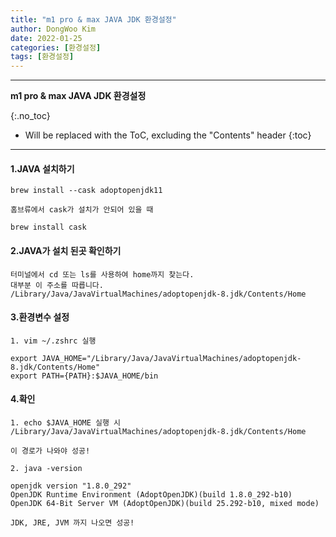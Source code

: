 ```yaml
---
title: "m1 pro & max JAVA JDK 환경설정"
author: DongWoo Kim
date: 2022-01-25
categories: [환경설정]
tags: [환경설정]
---
```



---

**m1 pro & max JAVA JDK 환경설정**

{:.no_toc}

* Will be replaced with the ToC, excluding the "Contents" header
{:toc}

---

#### 1.JAVA 설치하기 

```
brew install --cask adoptopenjdk11

홈브류에서 cask가 설치가 안되어 있을 때

brew install cask 
```


#### 2.JAVA가 설치 된곳 확인하기

```
터미널에서 cd 또는 ls를 사용하여 home까지 찾는다.
대부분 이 주소를 따릅니다.
/Library/Java/JavaVirtualMachines/adoptopenjdk-8.jdk/Contents/Home
```

#### 3.환경변수 설정

```
1. vim ~/.zshrc 실행

export JAVA_HOME="/Library/Java/JavaVirtualMachines/adoptopenjdk-8.jdk/Contents/Home"
export PATH={PATH}:$JAVA_HOME/bin
```


#### 4.확인
```
1. echo $JAVA_HOME 실행 시
/Library/Java/JavaVirtualMachines/adoptopenjdk-8.jdk/Contents/Home

이 경로가 나와야 성공!

2. java -version

openjdk version "1.8.0_292"
OpenJDK Runtime Environment (AdoptOpenJDK)(build 1.8.0_292-b10)
OpenJDK 64-Bit Server VM (AdoptOpenJDK)(build 25.292-b10, mixed mode)

JDK, JRE, JVM 까지 나오면 성공!
```